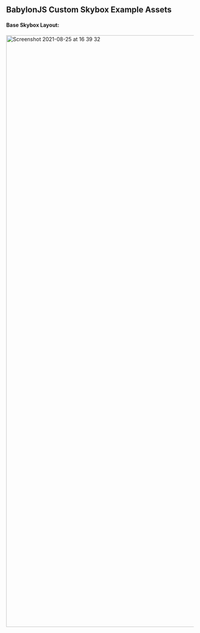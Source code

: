 ## BabylonJS Custom Skybox Example Assets

#### Base Skybox Layout:

<img width="1587" alt="Screenshot 2021-08-25 at 16 39 32" src="https://user-images.githubusercontent.com/7125236/130821366-0fb238ae-1ae2-4092-870e-a7856e83d3aa.png">
